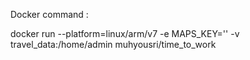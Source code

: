Docker command :

docker run --platform=linux/arm/v7 -e MAPS_KEY='<KEY>' -v travel_data:/home/admin muhyousri/time_to_work
